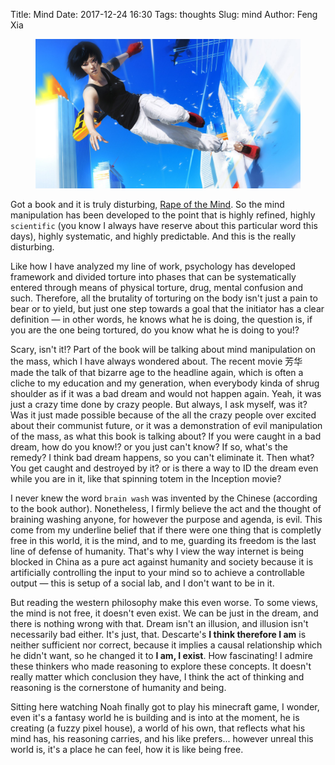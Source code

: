 Title: Mind
Date: 2017-12-24 16:30
Tags: thoughts
Slug: mind
Author: Feng Xia

<figure class="col s12">
  <img src="/images/mirrors%20edge.jpg"/>
</figure>


Got a book and it is truly disturbing, [Rape of the Mind][1]. So the
mind manipulation has been developed to the point that is highly
refined, highly `scientific` (you know I always have reserve about
this particular word this days), highly systematic, and highly
predictable. And this is the really disturbing. 

[1]: https://www.amazon.com/Rape-Mind-Psychology-Menticide-Brainwashing/dp/1614277877

Like how I have analyzed my line of work, psychology has developed
framework and divided torture into phases that can be systematically
entered through means of physical torture, drug, mental confusion and
such. Therefore, all the brutality of torturing on the body isn't just
a pain to bear or to yield, but just one step towards a goal that the
initiator has a clear definition &mdash; in other words, he knows what
he is doing, the question is, if you are the one being tortured, do
you know what he is doing to you!?

Scary, isn't it!? Part of the book will be talking about mind
manipulation on the mass, which I have always wondered about. The
recent movie 芳华 made the talk of that bizarre age to the headline
again, which is often a cliche to my education and my generation, when
everybody kinda of shrug shoulder as if it was a bad dream and would
not happen again. Yeah, it was just a crazy time done by crazy
people. But always, I ask myself, was it? Was it just made possible
because of the all the crazy people over excited about their
communist future, or it was a demonstration of evil manipulation of
the mass, as what this book is talking about? If you were caught in a
bad dream, how do you know!? or you just can't know? If so, what's the
remedy? I think bad dream happens, so you can't eliminate it. Then
what? You get caught and destroyed by it? or is there a way to ID the
dream even while you are in it, like that spinning totem in the
Inception movie?

I never knew the word `brain wash` was invented by the Chinese
(according to the book author). Nonetheless, I firmly believe the act
and the thought of braining washing anyone, for however the purpose
and agenda, is evil. This come from my underline belief that if there
were one thing that is completly free in this world, it is the
mind, and to me, guarding its freedom is the last line of defense of
humanity. That's why I view the way internet is being blocked in China
as a pure act against humanity and society because it is artificially
controlling the input to your mind so to achieve a controllable output
&mdash; this is setup of a social lab, and I don't want to be in it.

But reading the western philosophy make this even worse. To some
views, the mind is not free, it doesn't even exist. We can be just in
the dream, and there is nothing wrong with that. Dream isn't an
illusion, and illusion isn't necessarily bad either. It's just, that.
Descarte's **I think therefore I am** is neither sufficient nor
correct, because it implies a causal relationship which he didn't
want, so he changed it to **I am, I exist**. How fascinating! I admire
these thinkers who made reasoning to explore these concepts. It
doesn't really matter which conclusion they have, I think the act of
thinking and reasoning is the cornerstone of humanity and being.

Sitting here watching Noah finally got to play his minecraft game, I
wonder, even it's a fantasy world he is building and is into at the
moment, he is creating (a fuzzy pixel house), a world of his own, 
that reflects what his mind has, his reasoning carries, and his like
prefers... however unreal this world is, it's a place he can feel, how
it is like being free. 
